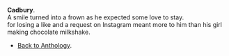 **Cadbury**.  
A smile turned into a frown as he expected some love to stay.  
for losing a like and a request on Instagram meant more to him than his girl making chocolate milkshake.  

- <a href="https://kushalsamant.github.io/anthology.html">Back to Anthology</a>.  